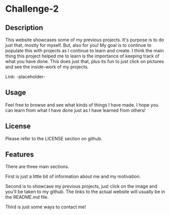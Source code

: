 # Challenge-2

## Description 

This website showcases some of my previous projects. It's purpose is to do just that, mostly for myself. But, also for you! My goal is to continue to populate this with projects as I continue to learn and create. I think the main thing this project helped me to learn is the importance of keeping track of what you have done. This does just that, plus its fun to just click on pictures and see the inside-work of my projects. 

Link: -placeholder-

## Usage 

Feel free to browse and see what kinds of things I have made. I hope you can learn from what I have done just as I have learned from others!


## License

Please refer to the LICENSE section on github.

## Features

There are three main sections. 

First is just a little bit of information about me and my motivation. 

Second is to showcase my previous projects, just click on the image and you'll be taken to my github. The links to the actual website will usually be in the README.md file. 

Third is just some ways to contact me! 